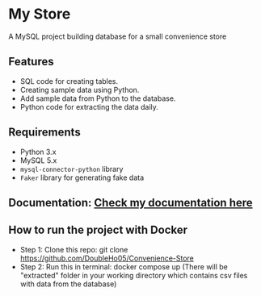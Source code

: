 # My Store

A MySQL project building database for a small convenience store

## Features
- SQL code for creating tables.
- Creating sample data using Python.
- Add sample data from Python to the database.
- Python code for extracting the data daily.

## Requirements
- Python 3.x
- MySQL 5.x 
- `mysql-connector-python` library
- `Faker` library for generating fake data

## Documentation: [Check my documentation here](https://docs.google.com/document/d/1Vjy4Qsx-DsaLgSjiEALoNJPPyocEA90FyKWRs5tjWQc/edit?tab=t.4je3qo5c3r6d)

## How to run the project with Docker
- Step 1: Clone this repo: git clone https://github.com/DoubleHo05/Convenience-Store
- Step 2: Run this in terminal: docker compose up (There will be "extracted" folder in your working directory which contains csv files with data from the database)
